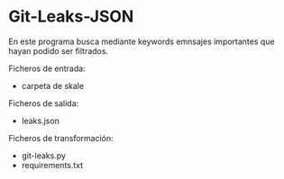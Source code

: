 # Git-Leaks-JSON
En este programa busca mediante keywords emnsajes importantes que hayan podido ser filtrados.

Ficheros de entrada:
- carpeta de skale

Ficheros de salida:
- leaks.json

Ficheros de transformación:
- git-leaks.py
- requirements.txt
